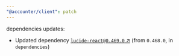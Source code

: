 ```yaml
---
"@accounter/client": patch
---
```

dependencies updates:
  - Updated dependency [`lucide-react@0.469.0` ↗︎](https://www.npmjs.com/package/lucide-react/v/0.469.0) (from `0.468.0`, in `dependencies`)
